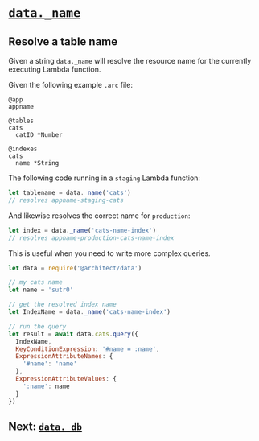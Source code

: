 # <a id=data.name href=#data.name>`data._name`</a>

## Resolve a table name

Given a string `data._name` will resolve the resource name for the currently executing Lambda function.

Given the following example `.arc` file:

```.arc
@app
appname

@tables
cats
  catID *Number

@indexes
cats
  name *String
```

The following code running in a `staging` Lambda function:

```javascript
let tablename = data._name('cats')
// resolves appname-staging-cats
```

And likewise resolves the correct name for `production`:

```javascript
let index = data._name('cats-name-index')
// resolves appname-production-cats-name-index
```

This is useful when you need to write more complex queries.

```javascript
let data = require('@architect/data')

// my cats name
let name = 'sutr0'

// get the resolved index name
let IndexName = data._name('cats-name-index')

// run the query
let result = await data.cats.query({
  IndexName, 
  KeyConditionExpression: '#name = :name',
  ExpressionAttributeNames: {
    '#name': 'name' 
  },
  ExpressionAttributeValues: {
    ':name': name
  }
})
```

## Next: [`data._db`](/reference/data-db)
